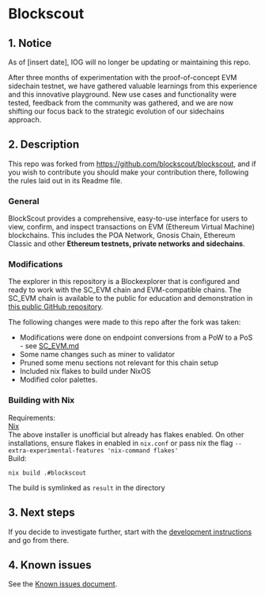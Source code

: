 # Blockscout


## 1. Notice

As of [insert date], IOG will no longer be updating or maintaining this repo.

After three months of experimentation with the proof-of-concept EVM sidechain testnet, we have gathered valuable learnings from this experience and this innovative playground. New use cases and functionality were tested, feedback from the community was gathered, and we are now shifting our focus back to the strategic evolution of our sidechains approach.

## 2. Description
This repo was forked from https://github.com/blockscout/blockscout, and if you wish to contribute you should make your contribution there, following the rules laid out in its Readme file.   
### General
BlockScout provides a comprehensive, easy-to-use interface for users to view, confirm, and inspect transactions on EVM (Ethereum Virtual Machine) blockchains. This includes the POA Network, Gnosis Chain, Ethereum Classic and other **Ethereum testnets, private networks and sidechains**.
### Modifications
The explorer in this repository is a Blockexplorer that is configured and ready to work with the SC_EVM chain and EVM-compatible chains. The SC_EVM chain is available to the public for education and demonstration in [this public GitHub repository](https://github.com/input-output-hk/sc-evm).
  
The following changes were made to this repo after the fork was taken:  
- Modifications were done on endpoint conversions from a PoW to a PoS - see [SC_EVM.md](SC_EVM.md)  
- Some name changes such as miner to validator
- Pruned some menu sections not relevant for this chain setup
- Included nix flakes to build under NixOS
- Modified color palettes.
### Building with Nix
Requirements:  
[Nix](https://github.com/DeterminateSystems/nix-installer#usage)  
The above installer is unofficial but already has flakes enabled. On other installations, ensure flakes in enabled in `nix.conf` or pass nix the flag `--extra-experimental-features 'nix-command flakes'`  
Build:
```
nix build .#blockscout
```
The build is symlinked as `result` in the directory

## 3. Next steps

If you decide to investigate further, start with the [development instructions](DEVELOPMENT.md) and go from there.
## 4. Known issues
See the [Known issues document](KNOWN-ISSUES.md).